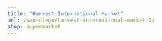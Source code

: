 ```yaml
---
title: "Harvest International Market"
url: /san-diego/harvest-international-market-2/
shop: supermarket
---
```

